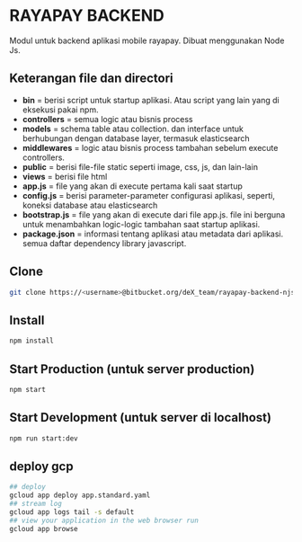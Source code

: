 # RAYAPAY BACKEND #

Modul untuk backend aplikasi mobile rayapay. Dibuat menggunakan Node Js.

## Keterangan file dan directori

- **bin**               = berisi script untuk startup aplikasi. Atau script yang lain yang di eksekusi pakai npm.
- **controllers**       = semua logic atau bisnis process
- **models**            = schema table atau collection. dan interface untuk berhubungan dengan database layer, termasuk elasticsearch
- **middlewares**       = logic atau bisnis process tambahan sebelum execute controllers.
- **public**            = berisi file-file static seperti image, css, js, dan lain-lain
- **views**             = berisi file html
- **app.js**            = file yang akan di execute pertama kali saat startup
- **config.js**         = berisi parameter-parameter configurasi aplikasi, seperti, koneksi database atau elasticsearch
- **bootstrap.js**  = file yang akan di execute dari file app.js. file ini berguna untuk menambahkan logic-logic tambahan saat startup aplikasi.
- **package.json**  = informasi tentang aplikasi atau metadata dari aplikasi. semua daftar dependency library javascript.
## Clone 
```bash
git clone https://<username>@bitbucket.org/deX_team/rayapay-backend-njs.git
```

## Install
```bash
npm install
```

## Start Production (untuk server production)
```bash
npm start
```
## Start Development (untuk server di localhost)
```bash
npm run start:dev
```


## deploy gcp
```bash
## deploy
gcloud app deploy app.standard.yaml
## stream log
gcloud app logs tail -s default
## view your application in the web browser run
gcloud app browse
```